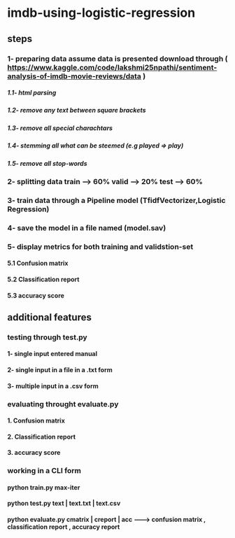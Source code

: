 # imdb-using-logistic-regression
## steps
### 1- preparing data assume data is presented download through ( https://www.kaggle.com/code/lakshmi25npathi/sentiment-analysis-of-imdb-movie-reviews/data )
##### 1.1- html parsing
##### 1.2- remove any text between square brackets
##### 1.3- remove all special charachtars
##### 1.4- stemming all what can be steemed (e.g played => play)
##### 1.5- remove all stop-words
### 2- splitting data train --> 60% valid --> 20% test --> 60%
### 3- train data through a Pipeline model (TfidfVectorizer,Logistic Regression)
### 4- save the model in a file named (model.sav)
### 5- display metrics for both training and validstion-set
#### 5.1 Confusion matrix
#### 5.2 Classification report
#### 5.3 accuracy score
## additional features
### testing through test.py
#### 1- single input entered manual
#### 2- single input in a file in a .txt form
#### 3- multiple input in a .csv form
### evaluating throught evaluate.py
#### 1. Confusion matrix
#### 2. Classification report
#### 3. accuracy score 
### working in a CLI form
#### python train.py max-iter
#### python test.py text | text.txt | text.csv
#### python evaluate.py cmatrix | creport | acc   ---> confusion matrix , classification report , accuracy report

